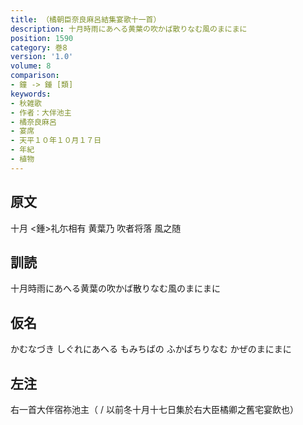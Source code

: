 ```yaml
---
title: （橘朝臣奈良麻呂結集宴歌十一首）
description: 十月時雨にあへる黄葉の吹かば散りなむ風のまにまに
position: 1590
category: 巻8
version: '1.0'
volume: 8
comparison:
- 鐘 -> 鍾 [類]
keywords:
- 秋雑歌
- 作者：大伴池主
- 橘奈良麻呂
- 宴席
- 天平１０年１０月１７日
- 年紀
- 植物
---
```


## 原文

十月 <鍾>礼尓相有 黄葉乃 吹者将落 風之随

## 訓読

十月時雨にあへる黄葉の吹かば散りなむ風のまにまに

## 仮名

かむなづき しぐれにあへる もみちばの ふかばちりなむ かぜのまにまに

## 左注

右一首大伴宿祢池主（ / 以前冬十月十七日集於右大臣橘卿之舊宅宴飲也）
